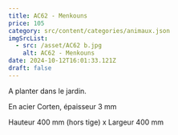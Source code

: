 ```yaml
---
title: AC62 - Menkouns
price: 105
category: src/content/categories/animaux.json
imgSrcList:
  - src: /asset/AC62 b.jpg
    alt: AC62 - Menkouns
date: 2024-10-12T16:01:33.121Z
draft: false
---
```


A planter dans le jardin.

En acier Corten, épaisseur 3 mm

Hauteur 400 mm (hors tige) x Largeur 400 mm
